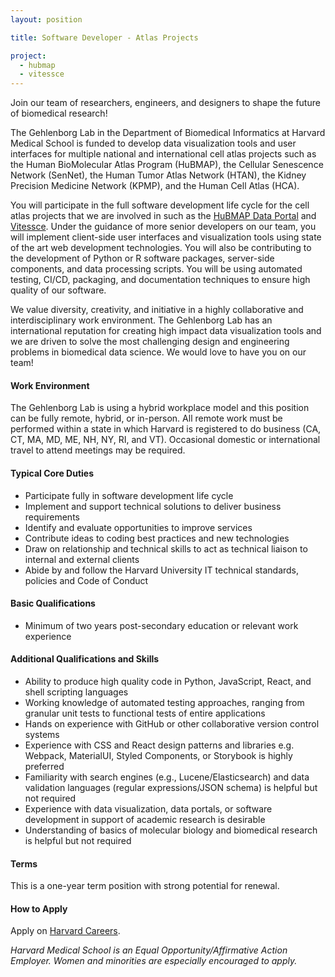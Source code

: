 ```yaml
---
layout: position

title: Software Developer - Atlas Projects

project:
  - hubmap
  - vitessce
---
```


Join our team of researchers, engineers, and designers to shape the future of biomedical research! 
 
The Gehlenborg Lab in the Department of Biomedical Informatics at Harvard Medical School is funded to develop data visualization tools and user interfaces for multiple national and international cell atlas projects such as the Human BioMolecular Atlas Program (HuBMAP), the Cellular Senescence Network (SenNet), the Human Tumor Atlas Network (HTAN), the Kidney Precision Medicine Network (KPMP), and the Human Cell Atlas (HCA). 
 
You will participate in the full software development life cycle for the cell atlas projects that we are involved in such as the [HuBMAP Data Portal](https://portal.hubmapconsortium.org)  and [Vitessce](http://vitessce.io). Under the guidance of more senior developers on our team, you will implement client-side user interfaces and visualization tools using state of the art web development technologies. You will also be contributing to the development of Python or R software packages, server-side components, and data processing scripts.  You will be using automated testing, CI/CD, packaging, and documentation techniques to ensure high quality of our software.

We value diversity, creativity, and initiative in a highly collaborative and interdisciplinary work environment. The Gehlenborg Lab has an international reputation for creating high impact data visualization tools and we are driven to solve the most challenging design and engineering problems in biomedical data science. We would love to have you on our team!

#### Work Environment
The Gehlenborg Lab is using a hybrid workplace model and this position can be fully remote, hybrid, or in-person. All remote work must be performed within a state in which Harvard is registered to do business (CA, CT, MA, MD, ME, NH, NY, RI, and VT). Occasional domestic or international travel to attend meetings may be required.

#### Typical Core Duties
- Participate fully in software development life cycle
- Implement and support technical solutions to deliver business requirements
- Identify and evaluate opportunities to improve services
- Contribute ideas to coding best practices and new technologies
- Draw on relationship and technical skills to act as technical liaison to internal and external clients
- Abide by and follow the Harvard University IT technical standards, policies and Code of Conduct

#### Basic Qualifications
- Minimum of two years post-secondary education or relevant work experience

#### Additional Qualifications and Skills
- Ability to produce high quality code in Python, JavaScript, React, and shell scripting languages
- Working knowledge of automated testing approaches, ranging from granular unit tests to functional tests of entire applications
- Hands on experience with GitHub or other collaborative version control systems
- Experience with CSS and React design patterns and libraries e.g. Webpack, MaterialUI, Styled Components, or Storybook is highly preferred
- Familiarity with search engines (e.g., Lucene/Elasticsearch) and data validation languages (regular expressions/JSON schema) is helpful but not required
- Experience with data visualization, data portals, or software development in support of academic research is desirable
- Understanding of basics of molecular biology and biomedical research is helpful but not required

#### Terms
This is a one-year term position with strong potential for renewal.

#### How to Apply
Apply on [Harvard Careers](https://sjobs.brassring.com/TGnewUI/Search/home/HomeWithPreLoad?partnerid=25240&siteid=5341&PageType=JobDetails&jobid=1975015).

*Harvard Medical School is an Equal Opportunity/Affirmative Action Employer. Women and minorities are especially encouraged to apply.*